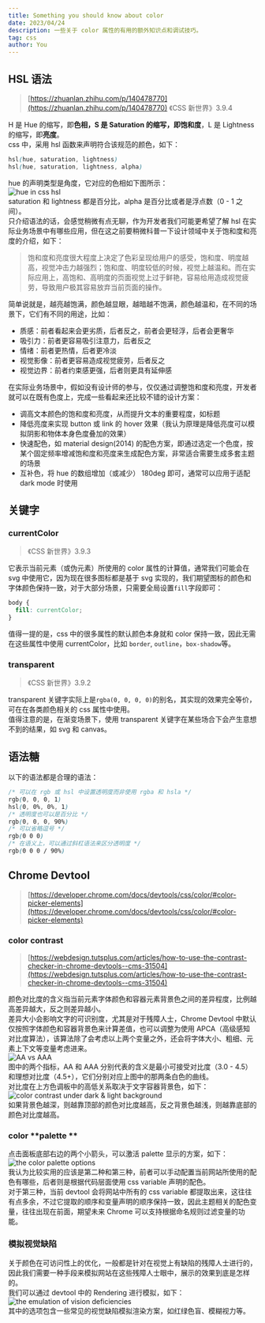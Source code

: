 ```yaml
---
title: Something you should know about color
date: 2023/04/24
description: 一些关于 color 属性的有用的额外知识点和调试技巧。
tag: css
author: You
---
```


## HSL 语法
> [https://zhuanlan.zhihu.com/p/140478770](https://zhuanlan.zhihu.com/p/140478770)
> 《CSS 新世界》3.9.4

H 是 Hue 的缩写，即**色相，**S 是 Saturation 的缩写，即**饱和度**，L 是 Lightness 的缩写，即**亮度**。<br />css 中，采用 hsl 函数来声明符合该规范的颜色，如下：
```css
hsl(hue, saturation, lightness)
hsl(hue, saturation, lightness, alpha)
```
hue 的声明类型是角度，它对应的色相如下图所示：<br />![hue in css hsl](/images/something-you-should-know-about-color/img1.png)<br />saturation 和 lightness 都是百分比，alpha 是百分比或者是浮点数（0 - 1 之间）。<br />只介绍语法的话，会感觉稍微有点无聊，作为开发者我们可能更希望了解 hsl 在实际业务场景中有哪些应用，但在这之前要稍微科普一下设计领域中关于饱和度和亮度的介绍，如下：
> 饱和度和亮度很大程度上决定了色彩呈现给用户的感受，饱和度、明度越高，视觉冲击力越强烈；饱和度、明度较低的时候，视觉上越温和。而在实际应用上，高饱和、高明度的页面视觉上过于鲜艳，容易给用造成视觉疲劳，导致用户极其容易放弃当前页面的操作。

简单说就是，越亮越饱满，颜色越显眼，越暗越不饱满，颜色越温和，在不同的场景下，它们有不同的用途，比如：

- 质感：前者看起来会更劣质，后者反之，前者会更轻浮，后者会更奢华
- 吸引力：前者更容易吸引注意力，后者反之
- 情绪：前者更热情，后者更冷淡
- 视觉影像：前者更容易造成视觉疲劳，后者反之
- 视觉边界：前者约束感更强，后者则更具有延伸感

在实际业务场景中，假如没有设计师的参与，仅仅通过调整饱和度和亮度，开发者就可以在既有色度上，完成一些看起来还比较不错的设计方案：

- 调高文本颜色的饱和度和亮度，从而提升文本的重要程度，如标题
- 降低亮度来实现 button 或 link 的 hover 效果（我认为原理是降低亮度可以模拟阴影和物体本身色度叠加的效果）
- 快速配色，如 material design(2014) 的配色方案，即通过选定一个色度，按某个固定频率增减饱和度和亮度来生成配色方案，非常适合需要生成多套主题的场景
- 互补色，将 hue 的数组增加（或减少） 180deg 即可，通常可以应用于适配 dark mode 时使用
## 关键字
### currentColor 
> 《CSS 新世界》3.9.3

它表示当前元素（或伪元素）所使用的 color 属性的计算值，通常我们可能会在 svg 中使用它，因为现在很多图标都是基于 svg 实现的，我们期望图标的颜色和字体颜色保持一致，对于大部分场景，只需要全局设置`fill`字段即可：
```css
body {
  fill: currentColor;
}
```
值得一提的是，css 中的很多属性的默认颜色本身就和 color 保持一致，因此无需在这些属性中使用 currentColor，比如 `border`, `outline`，`box-shadow`等。
### transparent
> 《CSS 新世界》3.9.2

transparent 关键字实际上是`rgba(0, 0, 0, 0)`的别名，其实现的效果完全等价，可在在各类颜色相关的 css 属性中使用。<br />值得注意的是，在渐变场景下，使用 transparent 关键字在某些场合下会产生意想不到的结果，如 svg 和 canvas。
## 语法糖
以下的语法都是合理的语法：
```css
/* 可以在 rgb 或 hsl 中设置透明度而非使用 rgba 和 hsla */
rgb(0, 0, 0, 1) 
hsl(0, 0%, 0%, 1)
/* 透明度也可以是百分比 */
rgb(0, 0, 0, 90%)
/* 可以省略逗号 */
rgb(0 0 0)
/* 在语义上，可以通过斜杠语法来区分透明度 */
rgb(0 0 0 / 90%)
```
## Chrome Devtool
> [https://developer.chrome.com/docs/devtools/css/color/#color-picker-elements](https://developer.chrome.com/docs/devtools/css/color/#color-picker-elements)

### color contrast
> [https://webdesign.tutsplus.com/articles/how-to-use-the-contrast-checker-in-chrome-devtools--cms-31504](https://webdesign.tutsplus.com/articles/how-to-use-the-contrast-checker-in-chrome-devtools--cms-31504)

颜色对比度的含义指当前元素字体颜色和容器元素背景色之间的差异程度，比例越高差异越大，反之则差异越小。<br />差异大小会影响文字的可识别度，尤其是对于残障人士，Chrome Devtool 中默认仅按照字体颜色和容器背景色来计算差值，也可以调整为使用 APCA（高级感知对比度算法），该算法除了会考虑以上两个变量之外，还会将字体大小、粗细、元素上下文等变量考虑进来。<br />![AA vs AAA](/images/something-you-should-know-about-color/img2.png)<br />图中的两个指标，AA 和 AAA 分别代表的含义是最小可接受对比度（3.0 - 4.5）和理想对比度（4.5+），它们分别对应上图中的那两条白色的曲线。<br />对比度在上方色调板中的高低关系取决于文字容器背景色，如下：<br />![color contrast under dark & light background](/images/something-you-should-know-about-color/img3.jpg)<br />如果背景色越深，则越靠顶部的颜色对比度越高，反之背景色越浅，则越靠底部的颜色对比度越高。
### color **palette **
点击面板底部右边的两个小箭头，可以激活 palette 显示的方案，如下：<br />![the color palette options](/images/something-you-should-know-about-color/img4.png)<br />我认为比较实用的应该是第二种和第三种，前者可以手动配置当前网站所使用的配色有哪些，后者则是根据代码层面使用 css variable 声明的配色。<br />对于第三种，当前 devtool 会将网站中所有的 css variable 都提取出来，这往往有点多余，不过它提取的顺序和变量声明的顺序保持一致，因此主题相关的配色变量，往往出现在前面，期望未来 Chrome 可以支持根据命名规则过滤变量的功能。
### 模拟视觉缺陷
关于颜色在可访问性上的优化，一般都是针对在视觉上有缺陷的残障人士进行的，因此我们需要一种手段来模拟网站在这些残障人士眼中，展示的效果到底是怎样的。<br />我们可以通过 devtool 中的 Rendering 进行模拟，如下：<br />![the emulation of vision deficiencies](/images/something-you-should-know-about-color/img5.png) <br />其中的选项包含一些常见的视觉缺陷模拟渲染方案，如红绿色盲、模糊视力等。
